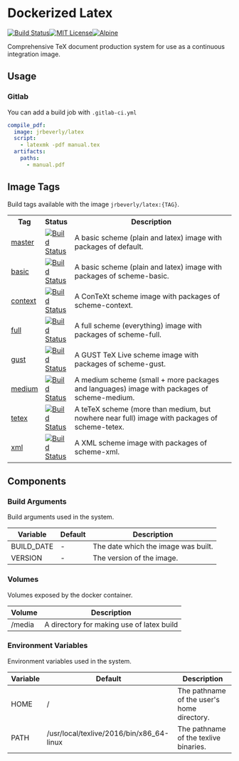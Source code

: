 # Dockerized Latex
[![Build Status][ci-badge]][ci][![MIT License][license-badge]][license][![Alpine][alpine-badge]][alpine]

Comprehensive TeX document production system for use as a continuous integration image.

## Usage

### Gitlab
You can add a build job with `.gitlab-ci.yml`

```yaml
compile_pdf:
  image: jrbeverly/latex
  script:
    - latexmk -pdf manual.tex
  artifacts:
    paths:
      - manual.pdf
```

## Image Tags

Build tags available with the image `jrbeverly/latex:{TAG}`.

<table>
  <tr>
    <th width="7%">Tag</th>
    <th width="10%">Status</th> 
    <th>Description</th>
  </tr>
  <tr>
    <td><a href="/../tree/master">master</a></td>
    <td><a href="/../commits/master"><img alt="Build Status" src="/../badges/master/build.svg"/></a></td>
    <td>A basic scheme (plain and latex) image with packages of default.</td>
  </tr>
  <tr>
    <td><a href="/../tree/scheme-basic">basic</a></td>
    <td><a href="/../commits/scheme-basic"><img alt="Build Status" src="/../badges/scheme-basic/build.svg"/></a></td>
    <td>A basic scheme (plain and latex) image with packages of scheme-basic.</td>
  </tr>
  <tr>
    <td><a href="/../tree/scheme-context">context</a></td>
    <td><a href="/../commits/scheme-context"><img alt="Build Status" src="/../badges/scheme-context/build.svg"/></a></td>
    <td>A ConTeXt scheme image with packages of scheme-context.</td> 
  </tr>
  <tr>
    <td><a href="/../tree/scheme-full">full</a></td>
    <td><a href="/../commits/scheme-full"><img alt="Build Status" src="/../badges/scheme-full/build.svg"/></a></td>
    <td>A full scheme (everything) image with packages of scheme-full.</td> 
  </tr>
  <tr>
    <td><a href="/../tree/scheme-gust">gust</a></td>
    <td><a href="/../commits/scheme-gust"><img alt="Build Status" src="/../badges/scheme-gust/build.svg"/></a></td>
    <td>A GUST TeX Live scheme image with packages of scheme-gust.</td>
  </tr>
  <tr>
    <td><a href="/../tree/scheme-medium">medium</a></td>
    <td><a href="/../commits/scheme-medium"><img alt="Build Status" src="/../badges/scheme-medium/build.svg"/></a></td>
    <td>A medium scheme (small + more packages and languages) image with packages of scheme-medium.</td>
  </tr>
  <tr>
    <td><a href="/../tree/scheme-tetex">tetex</a></td>
    <td><a href="/../commits/scheme-tetex"><img alt="Build Status" src="/../badges/scheme-tetex/build.svg"/></a></td>
    <td>A teTeX scheme (more than medium, but nowhere near full) image with packages of scheme-tetex.</td>
  </tr>
  <tr>
    <td><a href="/../tree/scheme-xml">xml</a></td>
    <td><a href="/../commits/scheme-xml"><img alt="Build Status" src="/../badges/scheme-xml/build.svg"/></a></td>
    <td>A XML scheme image with packages of scheme-xml.</td>
  </tr>
</table>


## Components
### Build Arguments

Build arguments used in the system.

| Variable | Default | Description |
| -------- | ------- | ----------- |
| BUILD_DATE | - | The date which the image was built. |
| VERSION | - | The version of the image. |

### Volumes

Volumes exposed by the docker container.

| Volume | Description |
| --------------------------| ------------- |
| /media | A directory for making use of latex build |

### Environment Variables

Environment variables used in the system.

| Variable | Default | Description |
| -------- | ------- | ----------- |
| HOME | / | The pathname of the user's home directory. |
| PATH | /usr/local/texlive/2016/bin/x86_64-linux | The pathname of the texlive binaries. |

[ci-badge]: /../badges/master/build.svg
[ci]: /../commits/master
[license-badge]: https://img.shields.io/badge/license-MIT-blue.svg?maxAge=2592000
[license]: LICENSE
[alpine-badge]: https://img.shields.io/badge/alpine-3.5-green.svg?maxAge=2592000
[alpine]: https://alpinelinux.org/posts/Alpine-3.5.0-released.html